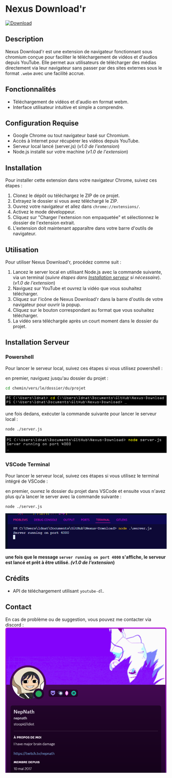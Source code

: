 
# Nexus Download'r
[![Download](https://img.shields.io/badge/Download-Project-purple)](https://github.com/NepNath/Nexus-Download-r/releases/download/latest/Nexus-Download-r-main.zip)

## Description
Nexus Download'r est une extension de navigateur fonctionnant sous chromium conçue pour faciliter le téléchargement de vidéos et d'audios depuis YouTube. Elle permet aux utilisateurs de télécharger des médias directement via leur navigateur sans passer par des sites externes sous le format `.webm` avec une facilité accrue.

## Fonctionnalités
- Téléchargement de vidéos et d'audio en format webm.
- Interface utilisateur intuitive et simple a comprendre.

## Configuration Requise
- Google Chrome ou tout navigateur basé sur Chromium.
- Accès à Internet pour récupérer les vidéos depuis YouTube.
- Serveur local lancé (server.js) (*v1.0 de l'extension*)
- Node.js installé sur votre machine (*v1.0 de l'extension*)

## Installation
Pour installer cette extension dans votre navigateur Chrome, suivez ces étapes :

1. Clonez le dépôt ou téléchargez le ZIP de ce projet.
2. Extrayez le dossier si vous avez téléchargé le ZIP.
3. Ouvrez votre navigateur et allez dans `chrome://extensions/`.
4. Activez le mode développeur.
5. Cliquez sur "Charger l'extension non empaquetée" et sélectionnez le dossier de l'extension extrait.
6. L'extension doit maintenant apparaître dans votre barre d'outils de navigateur.

## Utilisation
Pour utiliser Nexus Download'r, procédez comme suit :

1. Lancez le server local en utilisant Node.js avec la commande suivante, via un terminal (*suivre étapes dans [Installation serveur](#installation-serveur) si nécessaire*). (*v1.0 de l'extension*)
1. Naviguez sur YouTube et ouvrez la vidéo que vous souhaitez télécharger.
2. Cliquez sur l'icône de Nexus Download'r dans la barre d'outils de votre navigateur pour ouvrir la popup.
3. Cliquez sur le bouton correspondant au format que vous souhaitez télécharger.
4. La vidéo sera téléchargée après un court moment dans le dossier du projet.

## Installation Serveur

### Powershell
Pour lancer le serveur local, suivez ces étapes si vous utilisez powershell :

en premier, naviguez jusqu'au dossier du projet :

```bash
cd chemin/vers/le/dossier/du/projet
```
![path2folder](IMG/path2folder.png)

une fois dedans, exécuter la commande suivante pour lancer le serveur local :

```bash
node ./server.js
``` 

![server-launch](IMG/server%20run.png)


### VSCode Terminal

Pour lancer le serveur local, suivez ces étapes si vous utilisez le terminal intégré de VSCode :

en premier, ouvrez le dossier du projet dans VSCode et ensuite vous n'avez plus qu'a lancer le server avec la commande suivante :

```bash
node ./server.js
``` 

![VScode-start](IMG/VSlaunch.png)

**une fois que le message `server running on port 4000` s'affiche, le serveur est lancé et prêt à être utilisé. *(v1.0 de l'extension*)**

## Crédits
- API de téléchargement utilisant `youtube-dl`.

## Contact

En cas de problème ou de suggestion, vous pouvez me contacter via discord  : 
![Discord](IMG/nepdiscord.png)